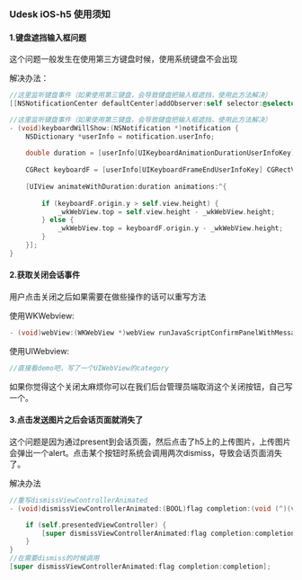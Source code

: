 ### 			Udesk iOS-h5 使用须知

#### 1.键盘遮挡输入框问题

这个问题一般发生在使用第三方键盘时候，使用系统键盘不会出现

解决办法：

```objective-c
//这里监听键盘事件（如果使用第三键盘，会导致键盘把输入框遮挡，使用此方法解决）
[[NSNotificationCenter defaultCenter]addObserver:self selector:@selector(keyboardWillShow:) name:UIKeyboardWillChangeFrameNotification object:nil];

//这里监听键盘事件（如果使用第三键盘，会导致键盘把输入框遮挡，使用此方法解决）
- (void)keyboardWillShow:(NSNotification *)notification {
    NSDictionary *userInfo = notification.userInfo;
    
    double duration = [userInfo[UIKeyboardAnimationDurationUserInfoKey] doubleValue];
    
    CGRect keyboardF = [userInfo[UIKeyboardFrameEndUserInfoKey] CGRectValue];
    
    [UIView animateWithDuration:duration animations:^{
        
        if (keyboardF.origin.y > self.view.height) {
            _wkWebView.top = self.view.height - _wkWebView.height;
        } else {
            _wkWebView.top = keyboardF.origin.y - _wkWebView.height;
        }
    }];
}
```

#### 2.获取关闭会话事件

用户点击关闭之后如果需要在做些操作的话可以重写方法

使用WKWebview:

```objective-c
- (void)webView:(WKWebView *)webView runJavaScriptConfirmPanelWithMessage:(NSString *)message initiatedByFrame:(WKFrameInfo *)frame completionHandler:(void (^)(BOOL result))completionHandler;
```

使用UIWebview:

```objective-c
//直接看demo吧，写了一个UIWebView的category
```

如果你觉得这个关闭太麻烦你可以在我们后台管理员端取消这个关闭按钮，自己写一个。

#### 3.点击发送图片之后会话页面就消失了

这个问题是因为通过present到会话页面，然后点击了h5上的上传图片，上传图片会弹出一个alert。点击某个按钮时系统会调用两次dismiss，导致会话页面消失了。

解决办法

```objective-c
//重写dismissViewControllerAnimated
- (void)dismissViewControllerAnimated:(BOOL)flag completion:(void (^)(void))completion {

    if (self.presentedViewController) {
        [super dismissViewControllerAnimated:flag completion:completion];
    }
}
//在需要dismiss的时候调用
[super dismissViewControllerAnimated:flag completion:completion];
```